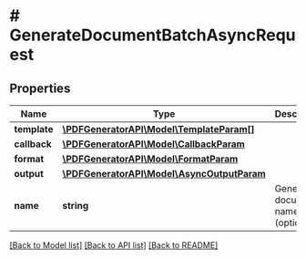 # # GenerateDocumentBatchAsyncRequest

## Properties

Name | Type | Description | Notes
------------ | ------------- | ------------- | -------------
**template** | [**\PDFGeneratorAPI\Model\TemplateParam[]**](TemplateParam.md) |  | [optional]
**callback** | [**\PDFGeneratorAPI\Model\CallbackParam**](CallbackParam.md) |  | [optional]
**format** | [**\PDFGeneratorAPI\Model\FormatParam**](FormatParam.md) |  | [optional]
**output** | [**\PDFGeneratorAPI\Model\AsyncOutputParam**](AsyncOutputParam.md) |  | [optional]
**name** | **string** | Generated document name (optional) | [optional] [default to '']

[[Back to Model list]](../../README.md#models) [[Back to API list]](../../README.md#endpoints) [[Back to README]](../../README.md)
